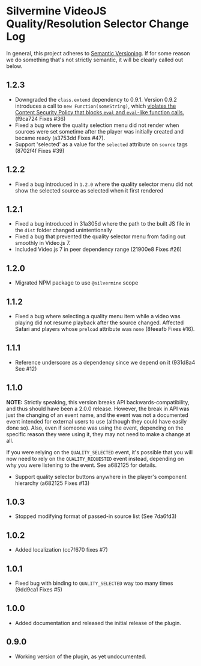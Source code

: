 # Silvermine VideoJS Quality/Resolution Selector Change Log

In general, this project adheres to [Semantic Versioning](http://semver.org/). If for some
reason we do something that's not strictly semantic, it will be clearly called out below.

## 1.2.3

   * Downgraded the `class.extend` dependency to 0.9.1. Version 0.9.2 introduces a call to
     `new Function(someString)`, which [violates the Content Security Policy that blocks
     `eval` and `eval`-like function
     calls.](https://developer.mozilla.org/en-US/docs/Web/HTTP/Headers/Content-Security-Policy/script-src#Unsafe_eval_expressions)
     (f9ca724 Fixes #36)
   * Fixed a bug where the quality selection menu did not render when sources were set
     sometime after the player was initially created and became ready (a3753dd Fixes #47).
   * Support 'selected' as a value for the `selected` attribute on `source` tags (8702f4f
     Fixes #39)

## 1.2.2

   * Fixed a bug introduced in `1.2.0` where the quality selector menu did not show the
     selected source as selected when it first rendered

## 1.2.1

   * Fixed a bug introduced in 31a305d where the path to the built JS file in the `dist`
     folder changed unintentionally
   * Fixed a bug that prevented the quality selector menu from fading out smoothly in
     Video.js 7.
   * Included Video.js 7 in peer dependency range (21900e8 Fixes #26)

## 1.2.0

   * Migrated NPM package to use `@silvermine` scope

## 1.1.2

   * Fixed a bug where selecting a quality menu item while a video was playing did not resume
   playback after the source changed. Affected Safari and players whose `preload` attribute
   was `none` (8feeafb Fixes #16).

## 1.1.1

   * Reference underscore as a dependency since we depend on it (931d8a4 See #12)

## 1.1.0

**NOTE:** Strictly speaking, this version breaks API backwards-compatibility, and thus
should have been a 2.0.0 release. However, the break in API was just the changing of an
event name, and the event was not a documented event intended for external users to use
(although they could have easily done so). Also, even if someone was using the event,
depending on the specific reason they were using it, they may not need to make a change at
all.

If you were relying on the `QUALITY_SELECTED` event, it's possible that you will now need
to rely on the `QUALITY_REQUESTED` event instead, depending on why you were listening to
the event. See a682125 for details.

   * Support quality selector buttons anywhere in the player's component hierarchy (a682125 Fixes #13)

## 1.0.3

   * Stopped modifying format of passed-in source list (See 7da6fd3)

## 1.0.2

   * Added localization (cc7f670 fixes #7)

## 1.0.1

   * Fixed bug with binding to `QUALITY_SELECTED` way too many times (9dd9ca1 Fixes #5)

## 1.0.0

   * Added documentation and released the initial release of the plugin.

## 0.9.0

   * Working version of the plugin, as yet undocumented.
